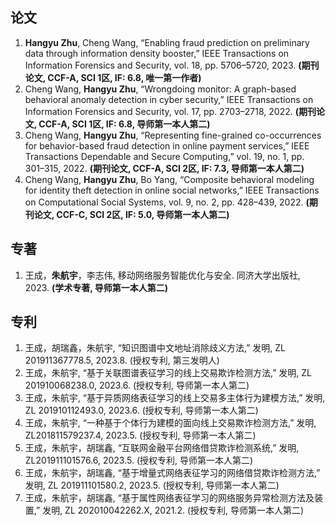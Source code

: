 ## 论文
<ol>
 <li> <strong>Hangyu Zhu</strong>, Cheng Wang, “Enabling fraud prediction on preliminary data through information density booster,” IEEE Transactions on Information Forensics and Security, vol. 18, pp. 5706–5720, 2023. <strong>(期刊论文, CCF-A, SCI 1区, IF: 6.8, 唯一第一作者)</strong> </li>

 <li> Cheng Wang, <strong>Hangyu Zhu</strong>, “Wrongdoing monitor: A graph-based behavioral anomaly detection in cyber security,” IEEE Transactions on Information Forensics and Security, vol. 17, pp. 2703–2718, 2022. <strong>(期刊论文, CCF-A, SCI 1区, IF: 6.8, 导师第一本人第二)</strong> </li>

 <li> Cheng Wang, <strong>Hangyu Zhu</strong>, “Representing fine-grained co-occurrences for behavior-based fraud detection in online payment services,” IEEE Transactions Dependable and Secure Computing,” vol. 19, no. 1, pp. 301–315, 2022. <strong>(期刊论文, CCF-A, SCI 2区, IF: 7.3, 导师第一本人第二) </strong> </li>

 <li> Cheng Wang, <strong>Hangyu Zhu</strong>, Bo Yang, “Composite behavioral modeling for identity theft detection in online social networks,” IEEE Transactions on Computational Social Systems, vol. 9, no. 2, pp. 428–439, 2022. <strong>(期刊论文, CCF-C, SCI 2区, IF: 5.0, 导师第一本人第二)</strong> </li>

</ol>

## 专著
<ol>
 <li> 王成，<strong>朱航宇</strong>，李志伟, 移动网络服务智能优化与安全. 同济大学出版社, 2023. <strong>(学术专著, 导师第一本人第二)</strong> </li>
</ol>



## 专利
<ol>
  <li>王成，胡瑞鑫，朱航宇, “知识图谱中文地址消除歧义方法,” 发明, ZL 201911367778.5, 2023.8. (授权专利, 第三发明人) </li>
  <li>王成，朱航宇, “基于关联图谱表征学习的线上交易欺诈检测方法,” 发明, ZL 201910068238.0, 2023.6. (授权专利, 导师第一本人第二)</li>
  <li>王成，朱航宇, “基于异质网络表征学习的线上交易多主体行为建模方法,” 发明, ZL 201910112493.0, 2023.6. (授权专利, 导师第一本人第二)</li>
  <li>王成，朱航宇, “一种基于个体行为建模的面向线上交易欺诈检测方法,” 发明, ZL201811579237.4, 2023.5. (授权专利, 导师第一本人第二)</li>
  <li> 王成，朱航宇，胡瑞鑫, “互联网金融平台网络借贷欺诈检测系统,” 发明, ZL201911101576.6, 2023.5. (授权专利, 导师第一本人第二)</li>
  <li> 王成，朱航宇，胡瑞鑫, “基于增量式网络表征学习的网络借贷欺诈检测方法,” 发明, ZL 201911101580.2, 2023.5. (授权专利, 导师第一本人第二)</li>
  <li> 王成，朱航宇，胡瑞鑫, “基于属性网络表征学习的网络服务异常检测方法及装置,” 发明, ZL 202010042262.X, 2021.2. (授权专利, 导师第一本人第二)</li>


</ol>
